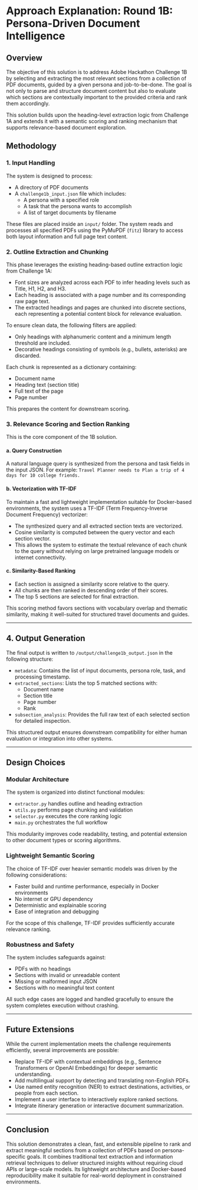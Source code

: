 # Approach Explanation: Round 1B: Persona-Driven Document Intelligence
## Overview

The objective of this solution is to address Adobe Hackathon Challenge 1B by selecting and extracting the most relevant sections from a collection of PDF documents, guided by a given persona and job-to-be-done. The goal is not only to parse and structure document content but also to evaluate which sections are contextually important to the provided criteria and rank them accordingly.

This solution builds upon the heading-level extraction logic from Challenge 1A and extends it with a semantic scoring and ranking mechanism that supports relevance-based document exploration.

## Methodology

### 1. Input Handling

The system is designed to process:
- A directory of PDF documents
- A `challenge1b_input.json` file which includes:
  - A persona with a specified role
  - A task that the persona wants to accomplish
  - A list of target documents by filename

These files are placed inside an `input/` folder. The system reads and processes all specified PDFs using the PyMuPDF (`fitz`) library to access both layout information and full page text content.

### 2. Outline Extraction and Chunking

This phase leverages the existing heading-based outline extraction logic from Challenge 1A:
- Font sizes are analyzed across each PDF to infer heading levels such as Title, H1, H2, and H3.
- Each heading is associated with a page number and its corresponding raw page text.
- The extracted headings and pages are chunked into discrete sections, each representing a potential content block for relevance evaluation.

To ensure clean data, the following filters are applied:
- Only headings with alphanumeric content and a minimum length threshold are included.
- Decorative headings consisting of symbols (e.g., bullets, asterisks) are discarded.

Each chunk is represented as a dictionary containing:
- Document name
- Heading text (section title)
- Full text of the page
- Page number

This prepares the content for downstream scoring.

### 3. Relevance Scoring and Section Ranking

This is the core component of the 1B solution.

#### a. Query Construction

A natural language query is synthesized from the persona and task fields in the input JSON. For example: `Travel Planner needs to Plan a trip of 4 days for 10 college friends.`

#### b. Vectorization with TF-IDF

To maintain a fast and lightweight implementation suitable for Docker-based environments, the system uses a TF-IDF (Term Frequency-Inverse Document Frequency) vectorizer:

- The synthesized query and all extracted section texts are vectorized.
- Cosine similarity is computed between the query vector and each section vector.
- This allows the system to estimate the textual relevance of each chunk to the query without relying on large pretrained language models or internet connectivity.

#### c. Similarity-Based Ranking

- Each section is assigned a similarity score relative to the query.
- All chunks are then ranked in descending order of their scores.
- The top 5 sections are selected for final extraction.

This scoring method favors sections with vocabulary overlap and thematic similarity, making it well-suited for structured travel documents and guides.

---

## 4. Output Generation

The final output is written to `/output/challenge1b_output.json` in the following structure:

- `metadata`: Contains the list of input documents, persona role, task, and processing timestamp.
- `extracted_sections`: Lists the top 5 matched sections with:
  - Document name
  - Section title
  - Page number
  - Rank
- `subsection_analysis`: Provides the full raw text of each selected section for detailed inspection.

This structured output ensures downstream compatibility for either human evaluation or integration into other systems.

---

## Design Choices

### Modular Architecture

The system is organized into distinct functional modules:

- `extractor.py` handles outline and heading extraction
- `utils.py` performs page chunking and validation
- `selector.py` executes the core ranking logic
- `main.py` orchestrates the full workflow

This modularity improves code readability, testing, and potential extension to other document types or scoring algorithms.

### Lightweight Semantic Scoring

The choice of TF-IDF over heavier semantic models was driven by the following considerations:

- Faster build and runtime performance, especially in Docker environments
- No internet or GPU dependency
- Deterministic and explainable scoring
- Ease of integration and debugging

For the scope of this challenge, TF-IDF provides sufficiently accurate relevance ranking.

### Robustness and Safety

The system includes safeguards against:

- PDFs with no headings
- Sections with invalid or unreadable content
- Missing or malformed input JSON
- Sections with no meaningful text content

All such edge cases are logged and handled gracefully to ensure the system completes execution without crashing.

---

## Future Extensions

While the current implementation meets the challenge requirements efficiently, several improvements are possible:

- Replace TF-IDF with contextual embeddings (e.g., Sentence Transformers or OpenAI Embeddings) for deeper semantic understanding.
- Add multilingual support by detecting and translating non-English PDFs.
- Use named entity recognition (NER) to extract destinations, activities, or people from each section.
- Implement a user interface to interactively explore ranked sections.
- Integrate itinerary generation or interactive document summarization.

---

## Conclusion

This solution demonstrates a clean, fast, and extensible pipeline to rank and extract meaningful sections from a collection of PDFs based on persona-specific goals. It combines traditional text extraction and information retrieval techniques to deliver structured insights without requiring cloud APIs or large-scale models. Its lightweight architecture and Docker-based reproducibility make it suitable for real-world deployment in constrained environments.


